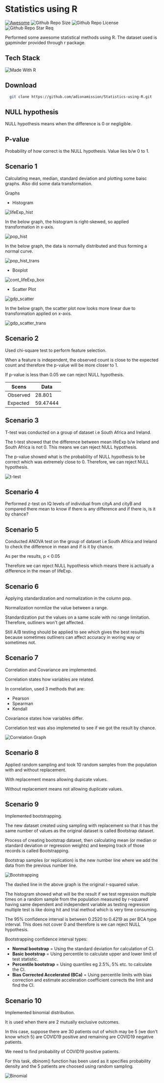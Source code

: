 # Statistics using R

[![Awesome](https://cdn.rawgit.com/sindresorhus/awesome/d7305f38d29fed78fa85652e3a63e154dd8e8829/media/badge.svg)](https://github.com/sindresorhus/awesome)
![Github Repo Size](https://img.shields.io/github/repo-size/adionmission/Statistics-using-R)
![Github Repo License](https://img.shields.io/github/license/adionmission/Statistics-using-R)
![Github Repo Star Req](https://img.shields.io/badge/%F0%9F%8C%9F-If%20Useful-BC4E99)

Performed some awesome statistical methods using R. The dataset used is gapminder provided through r package.

## Tech Stack

![Made With R](https://img.shields.io/badge/-r-165CAA?style=for-the-badge&labelColor=grey&logo=r&logoColor=white)

## Download

```bash
  git clone https://github.com/adionamission/Statistics-using-R.git
```

## NULL hypothesis

NULL hypothesis means when the difference is 0 or negligible.

## P-value

Probability of how correct is the NULL hypothesis. Value lies b/w 0 to 1.

## Scenario 1

Calculating mean, median, standard deviation and plotting some baisc graphs. Also did some data transformation.

Graphs

 - Histogram

 ![lifeExp_hist](Results/lifeExp_hist.png)

 In the below graph, the histogram is right-skewed, so applied transformation in x-axis.

 ![pop_hist](Results/pop_hist.png)
 
 In the below graph, the data is normally distributed and thus forming a normal curve.

 ![pop_hist_trans](Results/pop_hist_trans.png)

 - Boxplot

 ![cont_lifeExp_box](Results/cont_lifeExp_box.png)

 - Scatter Plot

 ![gdp_scatter](Results/gdp_scatter.png)

 In the below graph, the scatter plot now looks more linear due to transformation applied on x-axis.

 ![gdp_scatter_trans](Results/gdp_scatter_trans.png)

## Scenario 2

Used chi-square test to perform feature selection. 

When a feature is independent, the observed count is close to the expected count and therefore the p-value will be more closer to 1.

If p-value is less than 0.05 we can reject NULL hypothesis.

| Scens          | Data    |
| ----------------- | --------|
| Observed | 28.801 |
| Expected | 59.47444 |

## Scenario 3

T-test was conducted on a group of dataset i.e South Africa and Ireland.

The t-test showed that the difference between mean lifeExp b/w Ireland and South Africa is not 0. This means we can reject NULL hypothesis.

The p-value showed what is the probability of NULL hypothesis to be correct which was extremely close to 0. Therefore, we can reject NULL hypothesis.

![t-test](Results/t_test.png)

## Scenario 4

Performed z-test on IQ levels of individual from cityA and cityB and compared there mean to know if there is any difference and if there is, is it by chance?

## Scenario 5

Conducted ANOVA test on the group of dataset i.e South Africa and Ireland to check the difference in mean and if is it by chance.

As per the results, p < 0.05

Therefore we can reject NULL hypothesis which means there is actually a difference in the mean of lifeExp.

## Scenario 6

Applying standardization and normalization in the column pop.

Normalization normlize the value between a range.

Standardization put the values on a same scale with no range limitation. Therefore, outliners won't get affected.

Still A/B testing should be applied to see which gives the best results because sometimes outliners can affect accuracy in woring way or sometimes not.

## Scenario 7

Correlation and Covariance are implemented.

Correlation states how variables are related.

In correlation, used 3 methods that are:

 - Pearson
 - Spearman
 - Kendall

Covariance states how variables differ.

Correlation test was also implemeted to see if we got the result by chance.

![Correlation Graph](Results/corr_graph.png)

## Scenario 8

Applied random sampling and took 10 random samples from the population with and without replacement.

With replacement means allowing dupicate values.

Without replacement means not allowing duplicate values.

## Scenario 9

Implemented bootstrapping.

The new dataset created using sampling with replacement so that it has the same number of values as the original dataset is called Bootstrap dataset.

Process of creating bootstrap dataset, then calculating mean (or median or standard deviation or regression weights) and keeping track of those records is called Bootstrapping.

Bootstrap samples (or replication) is the new number line where we add the data from the previous number line.

![Bootstrapping](Results/boot.png)

The dashed line in the above graph is the original r-squared value.

The histogram showed what will be the result if we test regression multiple times on a random sample from the population measured by r-squared having same dependent and independent variable as testing regression multiple test is like doing hit and trial method which is very time consuming.

The 95% confidence interval is between 0.2520 to 0.4219 as per BCA type interval. This does not cover 0 and therefore is we can reject NULL hypothesis.

Bootstrapping confidence interval types:

 - <b>Normal bootstrap</b> = Using the standard deviation for calculation of CI.
 - <b>Basic bootstrap</b> = Using percentile to calculate upper and lower limit of test statistic.
 - <b>Percentile bootstrap</b> = Using quantiles eg 2.5%, 5% etc. to calculate the CI. 
 - <b>Bias Corrected Accelerated (BCa)</b> = Using percentile limits with bias correction and estimate acceleration coefficient corrects the limit and find the CI. 
 
## Scenario 10

Implemented binomial distribution.

It is used when there are 2 mutually exclusive outcomes.

In this case, suppose there are 30 patients out of which may be 5 (we don't know which 5) are COVID19 positive and remaining are COVID19 negative patients.

We need to find probability of COVID19 positive patients.

For this task, dbinom() function has been used as it specifies probability density and the 5 patients are choosed using random sampling.

![Binomial](Results/binomial.png)